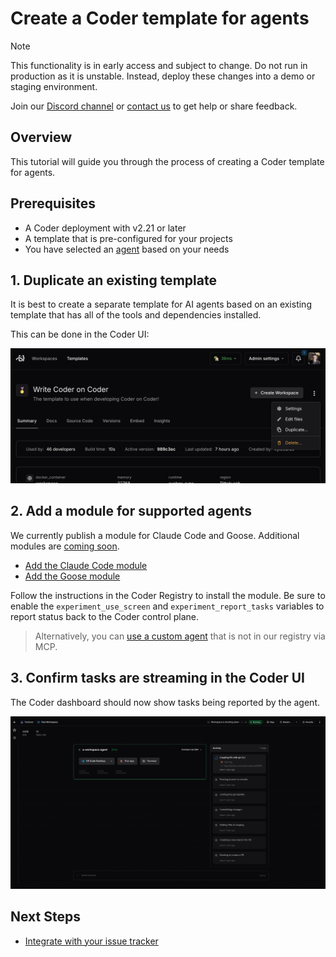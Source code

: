 # Create a Coder template for agents

> [!NOTE]
>
> This functionality is in early access and subject to change. Do not run in
> production as it is unstable. Instead, deploy these changes into a demo or
> staging environment.
>
> Join our [Discord channel](https://discord.gg/coder) or
> [contact us](https://coder.com/contact) to get help or share feedback.

## Overview

This tutorial will guide you through the process of creating a Coder template
for agents.

## Prerequisites

- A Coder deployment with v2.21 or later
- A template that is pre-configured for your projects
- You have selected an [agent](./agents.md) based on your needs

## 1. Duplicate an existing template

It is best to create a separate template for AI agents based on an existing
template that has all of the tools and dependencies installed.

This can be done in the Coder UI:

![Duplicate template](../../images/guides/ai-agents/duplicate.png)

## 2. Add a module for supported agents

We currently publish a module for Claude Code and Goose. Additional modules are
[coming soon](./agents.md).

- [Add the Claude Code module](https://registry.coder.com/modules/claude-code)
- [Add the Goose module](https://registry.coder.com/modules/goose)

Follow the instructions in the Coder Registry to install the module. Be sure to
enable the `experiment_use_screen` and `experiment_report_tasks` variables to
report status back to the Coder control plane.

> Alternatively, you can [use a custom agent](./custom-agents.md) that is
> not in our registry via MCP.

## 3. Confirm tasks are streaming in the Coder UI

The Coder dashboard should now show tasks being reported by the agent.

![AI Agents in Coder](../../images/guides//ai-agents/landing.png)

## Next Steps

- [Integrate with your issue tracker](./issue-tracker.md)
